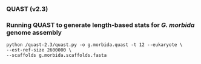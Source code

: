 ### QUAST (v2.3)

### Running QUAST to generate length-based stats for *G. morbida* genome assembly

```
python /quast-2.3/quast.py -o g.morbida.quast -t 12 --eukaryote \
--est-ref-size 2600000 \
--scaffolds g.morbida.scaffolds.fasta
```
 